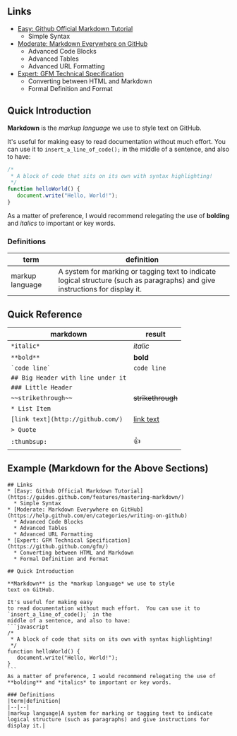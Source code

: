 ## Links
* [Easy: Github Official Markdown Tutorial](https://guides.github.com/features/mastering-markdown/)
  * Simple Syntax
* [Moderate: Markdown Everywhere on GitHub](https://help.github.com/en/categories/writing-on-github)
  * Advanced Code Blocks
  * Advanced Tables
  * Advanced URL Formatting
* [Expert: GFM Technical Specification](https://github.github.com/gfm/)
  * Converting between HTML and Markdown
  * Formal Definition and Format

## Quick Introduction

**Markdown** is the *markup language* we use to style
text on GitHub.

It's useful for making easy
to read documentation without much effort.  You can use it to `insert_a_line_of_code();` in the
middle of a sentence, and also to have:
```javascript
/*
 * A block of code that sits on its own with syntax highlighting!
 */
function helloWorld() {
   document.write("Hello, World!");
}
```
As a matter of preference, I would recommend relegating the use of **bolding** and *italics* to important or key words.

### Definitions
|term|definition|
|--|--|
|markup language|A system for marking or tagging text to indicate logical structure (such as paragraphs) and give instructions for display it.|

## Quick Reference
|markdown|result|
|--|--|
|`*italic*`|*italic*|
|`**bold**`|**bold**|
|`` `code line` ``|`code line`|
|`## Big Header with line under it`||
|`### Little Header`||
|`~~strikethrough~~`|~~strikethrough~~|
|`* List Item`||
|`[link text](http://github.com/)`|[link text](http://github.com/)|
|`> Quote`||
|`:thumbsup:`|:thumbsup:|

## Example (Markdown for the Above Sections)

````
## Links
* [Easy: Github Official Markdown Tutorial](https://guides.github.com/features/mastering-markdown/)
  * Simple Syntax
* [Moderate: Markdown Everywhere on GitHub](https://help.github.com/en/categories/writing-on-github)
  * Advanced Code Blocks
  * Advanced Tables
  * Advanced URL Formatting
* [Expert: GFM Technical Specification](https://github.github.com/gfm/)
  * Converting between HTML and Markdown
  * Formal Definition and Format

## Quick Introduction

**Markdown** is the *markup language* we use to style
text on GitHub.

It's useful for making easy
to read documentation without much effort.  You can use it to `insert_a_line_of_code();` in the
middle of a sentence, and also to have:
```javascript
/*
 * A block of code that sits on its own with syntax highlighting!
 */
function helloWorld() {
   document.write("Hello, World!");
}
```
As a matter of preference, I would recommend relegating the use of **bolding** and *italics* to important or key words.

### Definitions
|term|definition|
|--|--|
|markup language|A system for marking or tagging text to indicate logical structure (such as paragraphs) and give instructions for display it.|
````
